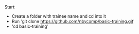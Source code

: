 Start:
- Create a folder with trainee name and cd into it
- Run 'git clone https://github.com/nbycomp/basic-training.git'
- 'cd basic-training'
